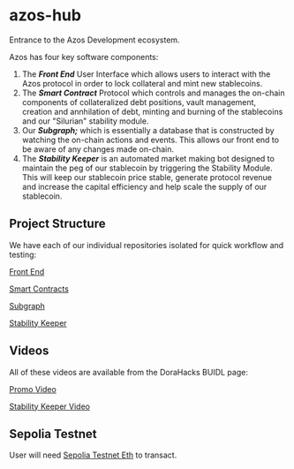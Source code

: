 # azos-hub
Entrance to the Azos Development ecosystem.

Azos has four key software components:

1. The ***Front End*** User Interface which allows users to interact with the Azos protocol in order to lock collateral and mint new stablecoins.
2. The ***Smart Contract*** Protocol which controls and manages the on-chain components of collateralized debt positions, vault management, creation and annhilation of debt, minting and burning of the stablecoins and our "Silurian" stability module.
3. Our ***Subgraph;*** which is essentially a database that is constructed by watching the on-chain actions and events.  This allows our front end to be aware of any changes made on-chain.
4. The ***Stability Keeper*** is an automated market making bot designed to maintain the peg of our stablecoin by triggering the Stability Module.  This will keep our stablecoin price stable, generate protocol revenue and increase the capital efficiency and help scale the supply of our stablecoin.

## Project Structure

We have each of our individual repositories isolated for quick workflow and testing:

[Front End](https://github.com/AzosFinance/azos-frontend)

[Smart Contracts](https://github.com/AzosFinance/azos-protocol)

[Subgraph](https://github.com/AzosFinance/azos-subgraph)

[Stability Keeper](https://github.com/AzosFinance/azos-keeper)

## Videos

All of these videos are available from the DoraHacks BUIDL page:

[Promo Video](https://youtu.be/LUh8y7n3UJY)

[Stability Keeper Video](https://youtu.be/ndDWxjQeFGs)

## Sepolia Testnet

User will need [Sepolia Testnet Eth](https://sepoliafaucet.com/) to transact. 
